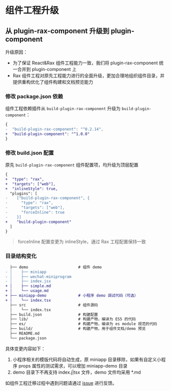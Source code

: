 # 组件工程升级

## 从 plugin-rax-component 升级到 plugin-component

升级原因：

- 为了保证 React&Rax 组件工程能力一致，我们将 plugin-rax-component 统一合并到 plugin-component 上
- Rax 组件工程对原先工程能力进行的全面升级，更加合理地组织组件目录，并提供重构优化了组件构建和文档预览能力

### 修改 package.json 依赖

组件工程依赖插件从 `build-plugin-rax-component` 升级为 `build-plugin-component`：

```diff
{
-  "build-plugin-rax-component": "^0.2.14",
+  "build-plugin-component": "^1.0.0"
}
```

### 修改 build.json 配置

原先 `build-plugin-rax-component` 组件配置项，均升级为顶层配置

```diff
{
+  "type": "rax",
+  "targets": ["web"],
+  "inlineStyle": true,
  "plugins": [
-    ["build-plugin-rax-component", {
-      "type": "rax",
-      "targets": ["web"],
-      "forceInline": true
-    }]
+    "build-plugin-component"
  ]
}
```

> forceInline 配置变更为 inlineStyle，通过 Rax 工程配置保持一致

### 目录结构变化

```diff
  ├── demo                      # 组件 demo
- │    ├── miniapp
- │    ├── wechat-miniprogram
- │    ├── index.jsx
+ │    ├── simple.md
+ │    └── usage.md
+ ├── miniapp-demo              # 小程序 demo 调试代码（可选）
+ │    └── index.tsx
  ├── src                       # 组件源码
  │    └── index.tsx
  ├── build.json                # 构建配置
  ├── lib/                      # 构建产物，编译为 ES5 的代码
  ├── es/                       # 构建产物，编译为 es module 规范的代码
  ├── build/                    # 构建产物，用于组件文档/demo 预览
  ├── README.md
  └── package.json
```

具体变更内容如下：

1. 小程序相关的模版代码将自动生成，原 miniapp 目录移除，如果有自定义小程序 props 属性的测试需求，可以增加 miniapp-demo 目录
2. demo 目录下不再支持 index.j|tsx 文件，demo 文件均采用 \*.md

如组件工程迁移过程中遇到问题请通过 [issue](https://github.com/ice-lab/iceworks-cli/issues) 进行反馈。
